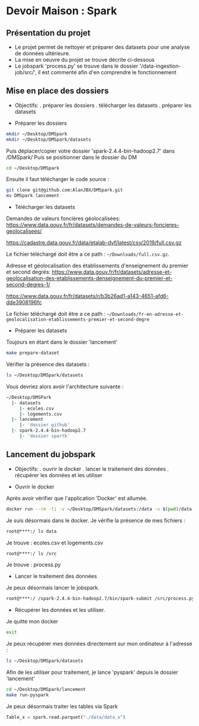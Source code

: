 # Devoir Maison : Spark

## Présentation du projet

- Le projet permet de nettoyer et préparer des datasets pour une analyse de données ultérieure.
- La mise en oeuvre du projet se trouve décrite ci-dessous
- Le jobspark 'process.py' se trouve dans le dossier '/data-ingestion-job/src/', il est commenté afin d'en comprendre le fonctionnement

## Mise en place des dossiers

- Objectifs:
  . préparer les dossiers
  . télécharger les datasets
  . préparer les datasets

+ Préparer les dossiers

```bash
mkdir ~/Desktop/DMSpark
mkdir ~/Desktop/DMSpark/datasets
``` 
Puis déplacer/copier votre dossier 'spark-2.4.4-bin-hadoop2.7' dans /DMSpark/
Puis se positionner dans le dossier du DM

```bash
cd ~/Desktop/DMSpark
``` 
Ensuite il faut télécharger le code source :

```bash
git clone git@github.com:AlanJBX/DMSpark.git
mv DMSpark lancement
``` 

+ Télécharger les datasets

Demandes de valeurs foncières géolocalisées: https://www.data.gouv.fr/fr/datasets/demandes-de-valeurs-foncieres-geolocalisees/

https://cadastre.data.gouv.fr/data/etalab-dvf/latest/csv/2019/full.csv.gz

Le fichier téléchargé doit être a ce path : `~/Downloads/full.csv.gz`.

Adresse et géolocalisation des établissements d'enseignement du premier et second degrés: https://www.data.gouv.fr/fr/datasets/adresse-et-geolocalisation-des-etablissements-denseignement-du-premier-et-second-degres-1/

https://www.data.gouv.fr/fr/datasets/r/b3b26ad1-a143-4651-afd6-dde3908196fc

Le fichier téléchargé doit être a ce path : `~/Downloads/fr-en-adresse-et-geolocalisation-etablissements-premier-et-second-degre`

+ Préparer les datasets

Toujours en étant dans le dossier 'lancement'

```bash
make prepare-dataset
``` 

Vérifier la présence des datasets :

```bash
ls ~/Desktop/DMSpark/datasets
``` 

Vous devriez alors avoir l'architecture suivante :

```bash
~/Desktop/DMSPark
  |- datasets
     |- ecoles.csv
     |- logements.csv
  |- lancement
     |- 'dossier github'
  |- spark-2.4.4-bin-hadoop2.7
     |- 'dossier spartk'
``` 

## Lancement du jobspark

- Objectifs:
  . ouvrir le docker
  . lancer le traitement des données
  . récupérer les données et les utiliser

+ Ouvrir le docker

Après avoir vérifier que l'application 'Docker' est allumée.

```bash
docker run --rm -ti -v ~/Desktop/DMSpark/datasets:/data -v $(pwd)/data-ingestion-job/src:/src  -p 4040:4040 --entrypoint bash stebourbi/sio:pyspark'
``` 
Je suis désormais dans le docker. Je vérifie la présence de mes fichiers :

```bash
root@****:/ ls data
```
Je trouve : ecoles.csv et logements.csv

```bash
root@****:/ ls /src
``` 

Je trouve : process.py

+ Lancer le traitement des données

Je peux désormais lancer le jobspark.

```bash
root@****:/ /spark-2.4.4-bin-hadoop2.7/bin/spark-submit /src/process.py -l /data/logements.csv -e /data/ecoles.csv -o /data/data_out
```

+ Récupérer les données et les utiliser.

Je quitte mon docker
```bash
exit
```

Je peux récupérer mes données directement sur mon ordinateur à l'adresse :
```bash
ls ~/Desktop/DMSpark/datasets
```

Afin de les utiliser pour traitement, je lance 'pyspark' depuis le dossier 'lancement'
```bash
cd ~/Desktop/DMSpark/lancement
make run-pyspark
```

Je peux désormais traiter les tables via Spark
```python
Table_x = spark.read.parquet("./data/data_x")
```
